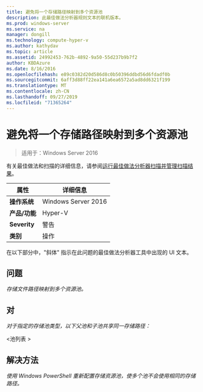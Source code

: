 ```yaml
---
title: 避免将一个存储路径映射到多个资源池
description: 此最佳做法分析器规则文本的联机版本。
ms.prod: windows-server
ms.service: na
manager: dongill
ms.technology: compute-hyper-v
ms.author: kathydav
ms.topic: article
ms.assetid: 24992453-762b-4892-9a50-55d237b9b7f2
author: KBDAzure
ms.date: 8/16/2016
ms.openlocfilehash: e89c0382d20d586d8c0b50396ddbd56d6fdadf0b
ms.sourcegitcommit: 6aff3d88ff22ea141a6ea6572a5ad8dd6321f199
ms.translationtype: MT
ms.contentlocale: zh-CN
ms.lasthandoff: 09/27/2019
ms.locfileid: "71365264"
---
```

# <a name="avoid-mapping-one-storage-path-to-multiple-resource-pools"></a>避免将一个存储路径映射到多个资源池

>适用于：Windows Server 2016

有关最佳做法和扫描的详细信息，请参阅[运行最佳做法分析器扫描并管理扫描结果](https://go.microsoft.com/fwlink/p/?LinkID=223177)。  
  
|属性|详细信息|  
|-|-|  
|**操作系统**|Windows Server 2016|  
|**产品/功能**|Hyper-V|  
|**Severity**|警告|  
|**类别**|操作|  
  
在以下部分中，"斜体" 指示在此问题的最佳做法分析器工具中出现的 UI 文本。
  
## <a name="issue"></a>**问题**  
*存储文件路径映射到多个资源池。*  
  
## <a name="impact"></a>**对**  
*对于指定的存储池类型，以下父池和子池共享同一存储路径：*  
  
\<池列表 >  
  
## <a name="resolution"></a>**解决方法**  
*使用 Windows PowerShell 重新配置存储资源池，使多个池不会使用相同的存储路径。*  
  


